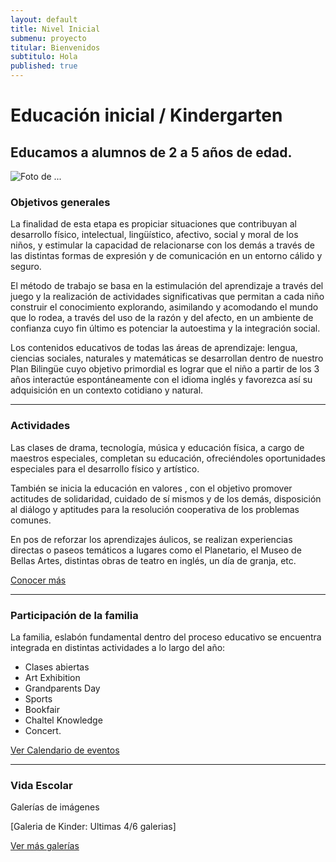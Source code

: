 ```yaml
---
layout: default
title: Nivel Inicial
submenu: proyecto
titular: Bienvenidos
subtitulo: Hola
published: true
---
```


# Educación inicial / Kindergarten
## Educamos a alumnos de 2 a 5 años de edad.


![Foto de ...](http://placeimg.com/720/300/arch)


### Objetivos generales

La finalidad de esta etapa es propiciar situaciones que contribuyan al desarrollo físico, intelectual, lingüístico, afectivo, social y moral de los niños, y estimular la capacidad de relacionarse con los demás a través de las distintas formas de expresión y de comunicación en un entorno cálido y seguro.

El método de trabajo se basa en la estimulación del aprendizaje a través del juego y la realización de actividades significativas que permitan a cada niño construir el conocimiento explorando, asimilando y acomodando el mundo que lo rodea, a través del uso de la razón y del afecto, en un ambiente de confianza cuyo fin último es potenciar la autoestima y la integración social.

Los contenidos educativos de todas las áreas de aprendizaje: lengua, ciencias sociales, naturales y matemáticas se desarrollan dentro de nuestro Plan Bilingüe cuyo objetivo primordial es lograr que el niño a partir de los 3 años interactúe espontáneamente con el idioma inglés y favorezca así su adquisición en un contexto cotidiano y natural.


---

### Actividades

Las clases de drama, tecnología, música y educación física, a cargo de maestros especiales, completan su educación, ofreciéndoles oportunidades especiales para el desarrollo físico y artístico.

También  se inicia la  educación en valores , con el objetivo promover actitudes de solidaridad, cuidado de sí mismos y de los demás, disposición al diálogo y aptitudes para la resolución cooperativa de los problemas comunes.

En pos de reforzar los aprendizajes áulicos, se realizan experiencias directas o paseos temáticos a lugares como el Planetario, el Museo de Bellas Artes, distintas obras de teatro en inglés, un día de granja, etc.

[Conocer más]()

---

### Participación de la familia
La familia, eslabón fundamental dentro del proceso educativo  se encuentra integrada en distintas actividades a lo largo del año: 

- Clases abiertas
- Art Exhibition
- Grandparents Day
- Sports
- Bookfair
- Chaltel Knowledge
- Concert.

[Ver Calendario de eventos]()

---

### Vida Escolar
Galerías de imágenes  

[Galeria de Kinder: Ultimas 4/6 galerias]

[Ver más galerías]()